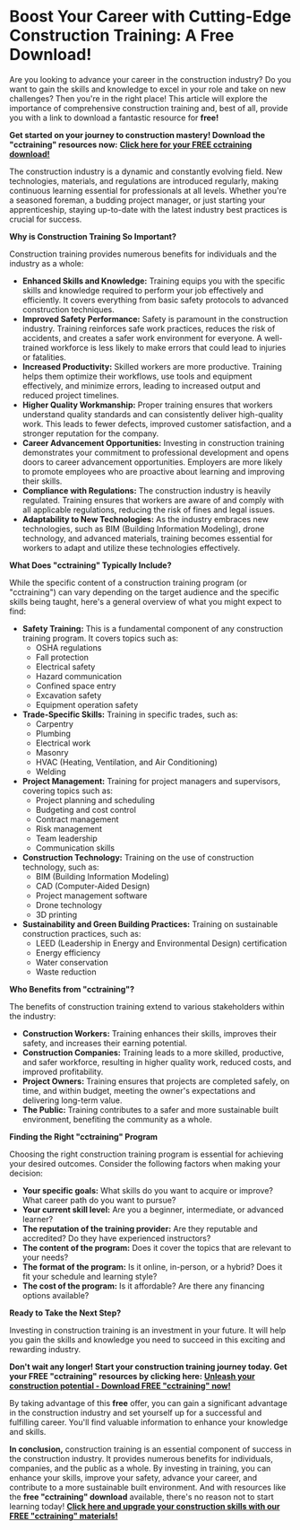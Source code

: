 # Boost Your Career with Cutting-Edge Construction Training: A Free Download!

Are you looking to advance your career in the construction industry? Do you want to gain the skills and knowledge to excel in your role and take on new challenges? Then you're in the right place! This article will explore the importance of comprehensive construction training and, best of all, provide you with a link to download a fantastic resource for **free!**

**Get started on your journey to construction mastery! Download the "cctraining" resources now:** [**Click here for your FREE cctraining download!**](https://udemywork.com/cctraining)

The construction industry is a dynamic and constantly evolving field. New technologies, materials, and regulations are introduced regularly, making continuous learning essential for professionals at all levels. Whether you're a seasoned foreman, a budding project manager, or just starting your apprenticeship, staying up-to-date with the latest industry best practices is crucial for success.

**Why is Construction Training So Important?**

Construction training provides numerous benefits for individuals and the industry as a whole:

*   **Enhanced Skills and Knowledge:** Training equips you with the specific skills and knowledge required to perform your job effectively and efficiently. It covers everything from basic safety protocols to advanced construction techniques.
*   **Improved Safety Performance:** Safety is paramount in the construction industry. Training reinforces safe work practices, reduces the risk of accidents, and creates a safer work environment for everyone. A well-trained workforce is less likely to make errors that could lead to injuries or fatalities.
*   **Increased Productivity:** Skilled workers are more productive. Training helps them optimize their workflows, use tools and equipment effectively, and minimize errors, leading to increased output and reduced project timelines.
*   **Higher Quality Workmanship:** Proper training ensures that workers understand quality standards and can consistently deliver high-quality work. This leads to fewer defects, improved customer satisfaction, and a stronger reputation for the company.
*   **Career Advancement Opportunities:** Investing in construction training demonstrates your commitment to professional development and opens doors to career advancement opportunities. Employers are more likely to promote employees who are proactive about learning and improving their skills.
*   **Compliance with Regulations:** The construction industry is heavily regulated. Training ensures that workers are aware of and comply with all applicable regulations, reducing the risk of fines and legal issues.
*   **Adaptability to New Technologies:** As the industry embraces new technologies, such as BIM (Building Information Modeling), drone technology, and advanced materials, training becomes essential for workers to adapt and utilize these technologies effectively.

**What Does "cctraining" Typically Include?**

While the specific content of a construction training program (or "cctraining") can vary depending on the target audience and the specific skills being taught, here's a general overview of what you might expect to find:

*   **Safety Training:** This is a fundamental component of any construction training program. It covers topics such as:
    *   OSHA regulations
    *   Fall protection
    *   Electrical safety
    *   Hazard communication
    *   Confined space entry
    *   Excavation safety
    *   Equipment operation safety
*   **Trade-Specific Skills:** Training in specific trades, such as:
    *   Carpentry
    *   Plumbing
    *   Electrical work
    *   Masonry
    *   HVAC (Heating, Ventilation, and Air Conditioning)
    *   Welding
*   **Project Management:** Training for project managers and supervisors, covering topics such as:
    *   Project planning and scheduling
    *   Budgeting and cost control
    *   Contract management
    *   Risk management
    *   Team leadership
    *   Communication skills
*   **Construction Technology:** Training on the use of construction technology, such as:
    *   BIM (Building Information Modeling)
    *   CAD (Computer-Aided Design)
    *   Project management software
    *   Drone technology
    *   3D printing
*   **Sustainability and Green Building Practices:** Training on sustainable construction practices, such as:
    *   LEED (Leadership in Energy and Environmental Design) certification
    *   Energy efficiency
    *   Water conservation
    *   Waste reduction

**Who Benefits from "cctraining"?**

The benefits of construction training extend to various stakeholders within the industry:

*   **Construction Workers:** Training enhances their skills, improves their safety, and increases their earning potential.
*   **Construction Companies:** Training leads to a more skilled, productive, and safer workforce, resulting in higher quality work, reduced costs, and improved profitability.
*   **Project Owners:** Training ensures that projects are completed safely, on time, and within budget, meeting the owner's expectations and delivering long-term value.
*   **The Public:** Training contributes to a safer and more sustainable built environment, benefiting the community as a whole.

**Finding the Right "cctraining" Program**

Choosing the right construction training program is essential for achieving your desired outcomes. Consider the following factors when making your decision:

*   **Your specific goals:** What skills do you want to acquire or improve? What career path do you want to pursue?
*   **Your current skill level:** Are you a beginner, intermediate, or advanced learner?
*   **The reputation of the training provider:** Are they reputable and accredited? Do they have experienced instructors?
*   **The content of the program:** Does it cover the topics that are relevant to your needs?
*   **The format of the program:** Is it online, in-person, or a hybrid? Does it fit your schedule and learning style?
*   **The cost of the program:** Is it affordable? Are there any financing options available?

**Ready to Take the Next Step?**

Investing in construction training is an investment in your future. It will help you gain the skills and knowledge you need to succeed in this exciting and rewarding industry.

**Don't wait any longer! Start your construction training journey today. Get your FREE "cctraining" resources by clicking here:** [**Unleash your construction potential - Download FREE "cctraining" now!**](https://udemywork.com/cctraining)

By taking advantage of this **free** offer, you can gain a significant advantage in the construction industry and set yourself up for a successful and fulfilling career. You'll find valuable information to enhance your knowledge and skills.

**In conclusion,** construction training is an essential component of success in the construction industry. It provides numerous benefits for individuals, companies, and the public as a whole. By investing in training, you can enhance your skills, improve your safety, advance your career, and contribute to a more sustainable built environment. And with resources like the **free "cctraining" download** available, there's no reason not to start learning today!
[**Click here and upgrade your construction skills with our FREE "cctraining" materials!**](https://udemywork.com/cctraining)
